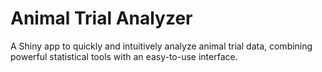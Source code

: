 # Animal Trial Analyzer
A Shiny app to quickly and intuitively analyze animal trial data, combining powerful statistical tools with an easy-to-use interface.
